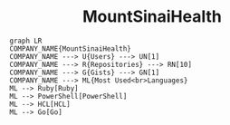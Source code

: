 <h1 align="center">MountSinaiHealth</h1>

```mermaid
graph LR
COMPANY_NAME{MountSinaiHealth}
COMPANY_NAME ---> U{Users} ---> UN[1]
COMPANY_NAME ---> R{Repositories} ---> RN[10]
COMPANY_NAME ---> G{Gists} ---> GN[1]
COMPANY_NAME ---> ML{Most Used<br>Languages}
ML --> Ruby[Ruby]
ML --> PowerShell[PowerShell]
ML --> HCL[HCL]
ML --> Go[Go]
```
